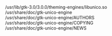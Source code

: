 /usr/lib/gtk-3.0/3.0.0/theming-engines/libunico.so  
/usr/share/doc/gtk-unico-engine  
/usr/share/doc/gtk-unico-engine/AUTHORS  
/usr/share/doc/gtk-unico-engine/COPYING  
/usr/share/doc/gtk-unico-engine/NEWS  
